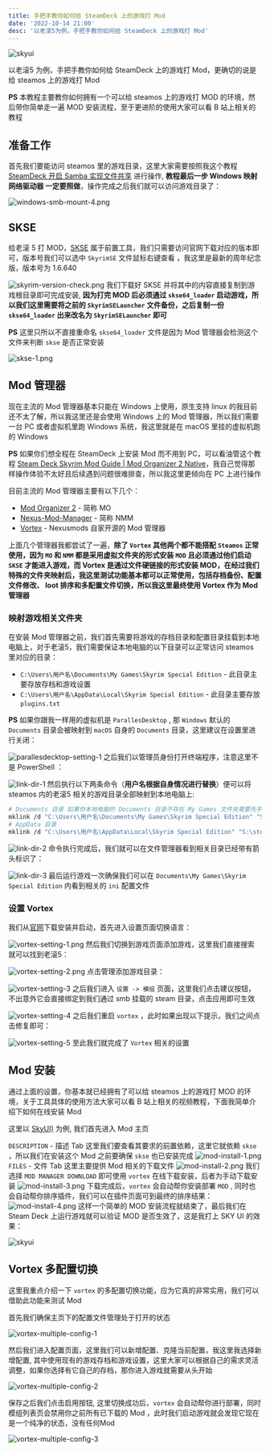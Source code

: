 ```yaml
---
title: 手把手教你如何给 SteamDeck 上的游戏打 Mod
date: '2022-10-14 21:00'
desc: '以老滚5为例，手把手教你如何给 SteamDeck 上的游戏打 Mod'
---
```


![skyui](./skyui.jpg)

以老滚5 为例，手把手教你如何给 SteamDeck 上的游戏打 Mod，更确切的说是给 steamos 上的游戏打 Mod

**PS** 本教程主要教你如何拥有一个可以给 steamos 上的游戏打 MOD 的环境，然后带你简单走一遍 MOD 安装流程，至于更进阶的使用大家可以看 B 站上相关的教程

## 准备工作

首先我们要能访问 steamos 里的游戏目录，这里大家需要按照我这个教程 [SteamDeck 开启 Samba 实现文件共享](../steamdeck-smba) 进行操作, **教程最后一步 Windows 映射网络驱动器 一定要照做**，操作完成之后我们就可以访问游戏目录了：

![windows-smb-mount-4.png](../steamdeck-smba/windows-smb-mount-4.png)

## SKSE

给老滚 5 打 MOD，[SKSE](https://skse.silverlock.org/) 属于前置工具，我们只需要访问官网下载对应的版本即可，版本号我们可以选中 `SkyrimSE` 文件鼠标右键查看 ，我这里是最新的周年纪念版，版本号为 1.6.640

![skyrim-version-check.png](./skyrim-version-check.png)
我们下载好 SKSE 并将其中的内容直接复制到游戏根目录即可完成安装, **因为打完 MOD 后必须通过 `skse64_loader` 启动游戏，所以我们这里需要将之前的 `SkyrimSELauncher` 文件备份，之后复制一份 `skse64_loader` 出来改名为 `SkyrimSELauncher` 即可**

**PS** 这里只所以不直接重命名 `skse64_loader` 文件是因为 Mod 管理器会检测这个文件来判断 `skse` 是否正常安装

![skse-1.png](./skse-1.png)

## Mod 管理器

现在主流的 Mod 管理器基本只能在 Windows 上使用，原生支持 linux 的我目前还不太了解，所以我这里还是会使用 Windows 上的 Mod 管理器，所以我们需要一台 PC 或者虚拟机里跑 Windows 系统，我这里就是在 macOS 里挂的虚拟机跑的 Windows

**PS** 如果你们想全程在 SteamDeck 上安装 Mod 而不用到 PC，可以看油管这个教程 [Steam Deck Skyrim Mod Guide | Mod Organizer 2 Native](https://www.youtube.com/watch?v=x55SAwnONbQ)，我自己觉得那样操作体验不太好且后续遇到问题很难排查，所以我这里更倾向在 PC 上进行操作

目前主流的 Mod 管理器主要有以下几个：

- [Mod Organizer 2](https://github.com/ModOrganizer2/modorganizer) - 简称 MO
- [Nexus-Mod-Manager](https://github.com/Nexus-Mods/Nexus-Mod-Manager) - 简称 NMM
- [Vortex](https://www.nexusmods.com/about/vortex) - Nexusmods 自家开源的 Mod 管理器

上面几个管理器我都尝试了一遍，**除了 `Vortex` 其他两个都不能搭配 `Steamos` 正常使用，因为 `MO` 和 `NMM` 都是采用虚拟文件夹的形式安装 `MOD` 且必须通过他们启动 `SKSE` 才能进入游戏，而 Vortex 是通过文件硬链接的形式安装 MOD，在经过我们特殊的文件夹映射后，我这里测试功能基本都可以正常使用，包括存档备份、配置文件修改、 loot 排序和多配置文件切换，所以我这里最终使用 Vortex 作为 Mod 管理器**

### 映射游戏相关文件夹

在安装 Mod 管理器之前，我们首先需要将游戏的存档目录和配置目录挂载到本地电脑上，对于老滚5，我们需要保证本地电脑的以下目录可以正常访问 steamos 里对应的目录：

- `C:\Users\用户名\Documents\My Games\Skyrim Special Edition` - 此目录主要存放存档和游戏设置
- `C:\Users\用户名\AppData\Local\Skyrim Special Edition` - 此目录主要存放 `plugins.txt`

**PS** 如果你跟我一样用的虚拟机是 `ParallesDesktop` , 那 `Windows` 默认的 `Documents` 目录会被映射到 `macOS` 自身的 `Documents` 目录，这里建议在设置里进行关闭：

![parallesdecktop-setting-1](./parallesdecktop-setting-1.png)
之后我们以管理员身份打开终端程序，注意这里不是 PowerShell ：

![link-dir-1](./link-dir-1.png)
然后执行以下两条命令（**用户名根据自身情况进行替换**）便可以将 steamos 内的老滚5 相关的游戏目录全部映射到本地电脑上:

```bash
# Documents 目录 如果你本地电脑的 Documents 目录不存在 My Games 文件夹需要先手动创建
mklink /d "C:\Users\用户名\Documents\My Games\Skyrim Special Edition" "S:\steamapps\compatdata\489830\pfx\drive_c\users\steamuser\Documents\My Games\Skyrim Special Edition"
# AppData 目录
mklink /d "C:\Users\用户名\AppData\Local\Skyrim Special Edition" "S:\steamapps\compatdata\489830\pfx\drive_c\users\steamuser\AppData\Local\Skyrim Special Edition"
```

![link-dir-2](./link-dir-2.png)
命令执行完成后，我们就可以在文件管理器看到相关目录已经带有箭头标识了：

![link-dir-3](./link-dir-3.png)
最后运行游戏一次确保我们可以在 `Documents\My Games\Skyrim Special Edition` 内看到相关的 `ini` 配置文件

### 设置 Vortex

我们从[官网](https://www.nexusmods.com/about/vortex)下载安装并启动，首先进入设置页面切换语言：

![vortex-setting-1.png](./vortex-setting-1.png)
然后我们切换到游戏页面添加游戏，这里我们直接搜索就可以找到老滚5：

![vortex-setting-2.png](./vortex-setting-2.png)
点击管理添加游戏目录：

![vortex-setting-3](./vortex-setting-3.png)
之后我们进入 `设置 -> 模组` 页面，这里我们点击建议按钮，不出意外它会直接绑定到我们通过 smb 挂载的 steam 目录，点击应用即可生效

![vortex-setting-4](./vortex-setting-4.png)
之后我们重启 `vortex` ，此时如果出现以下提示，我们之间点击修复即可：

![vortex-setting-5](./vortex-setting-5.png)
至此我们就完成了 `Vortex` 相关的设置

## Mod 安装

通过上面的设置，你基本就已经拥有了可以给 steamos 上的游戏打 MOD 的环境，关于工具具体的使用方法大家可以看 B 站上相关的视频教程，下面我简单介绍下如何在线安装 Mod

这里以 [SkyUI)](https://www.nexusmods.com/skyrimspecialedition/mods/12604) 为例, 我们首先进入 Mod 主页

`DESCRIPTION` - 描述 Tab 这里我们要查看其要求的前置依赖，这里它就依赖 `skse` ，所以我们在安装这个 Mod 之前要确保 `skse` 也已安装完成
![mod-install-1.png](./mod-install-1.png)
`FILES` - 文件 Tab 这里主要提供 Mod 相关的下载文件
![mod-install-2.png](./mod-install-2.png)
我们选择 `MOD MANAGER DOWNLOAD` 即可使用 `vortex` 在线下载安装，后者为手动下载安装
![mod-install-3.png](./mod-install-3.png)
下载完成后，`vortex` 会自动帮你安装部署 `MOD` , 同时也会自动帮你排序插件，我们可以在插件页面可到最终的排序结果：
![mod-install-4.png](./mod-install-4.png)
这样一个简单的 MOD 安装流程就结束了，最后我们在 Steam Deck 上运行游戏就可以验证 MOD 是否生效了，这是我打上 SKY UI 的效果：

![skyui](./skyui.jpg)

## Vortex 多配置切换

这里我重点介绍一下 `vortex` 的多配置切换功能，应为它真的非常实用，我们可以借助此功能来测试 Mod

首先我们确保主页下的配置文件管理处于打开的状态

![vortex-multiple-config-1](./vortex-multiple-config-1.png)

然后我们进入配置页面，这里我们可以新增配置、克隆当前配置，我这里我选择新增配置, 其中使用现有的游戏存档和游戏设置，这里大家可以根据自己的需求灵活调整，如果你选择有它自己的存档，那你进入游戏就需要从头开始

![vortex-multiple-config-2](./vortex-multiple-config-2.png)

保存之后我们点击启用按钮, 这里切换成功后，`vortex` 会自动帮你进行部署，同时模组列表页会禁用你之前所有已下载的 Mod ，此时我们启动游戏就会发现它现在是一个纯净的状态，没有任何Mod

![vortex-multiple-config-3](./vortex-multiple-config-3.png)




